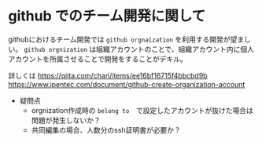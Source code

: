 # github でのチーム開発に関して

githubにおけるチーム開発では `github orgnaization` を利用する開発が望ましい。
`github orgnization` は組織アカウントのことで、組織アカウント内に個人アカウントを所属させることで開発をすることがデキル。

詳しくは
<https://qiita.com/chari/items/ee16bf16715f4bbcbd9b>
<https://www.ipentec.com/document/github-create-organization-account>

- 疑問点
    - orgnization作成時の `belong to`　で設定したアカウントが抜けた場合は問題が発生しないか？
    - 共同編集の場合、人数分のssh証明書が必要か？